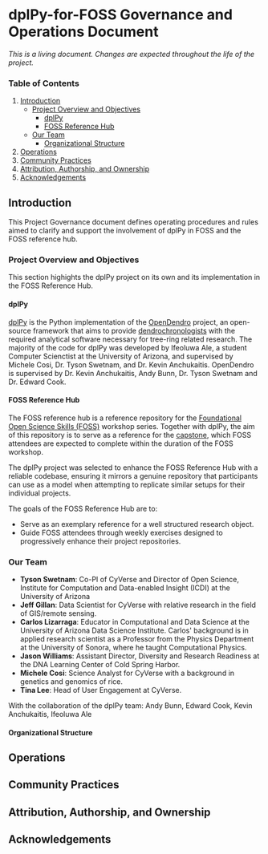 # dplPy-for-FOSS Governance and Operations Document

*This is a living document. Changes are expected throughout the life of the project.*

### Table of Contents

1. [Introduction](#introduction)
    - [Project Overview and Objectives](#project-overview-and-objectives)
        - [dplPy](#dplpy)
        - [FOSS Reference Hub](#foss-reference-hub)
    - [Our Team](#our-team)
        - [Organizational Structure](#organizational-structure)
2. [Operations](#operations)
3. [Community Practices](#community-practices)
4. [Attribution, Authorship, and Ownership](#attribution-authorship-and-ownership)
5. [Acknowledgements](#acknowledgements)

## Introduction

This Project Governance document defines operating procedures and rules aimed to clarify and support the involvement of dplPy in FOSS and the FOSS reference hub.

### Project Overview and Objectives

This section highights the dplPy project on its own and its implementation in the FOSS Reference Hub.

#### dplPy

[dplPy](https://opendendro.org/python/) is the Python implementation of the [OpenDendro](https://opendendro.org/) project, an open-source framework that aims to provide [dendrochronologists](https://en.wikipedia.org/wiki/Dendrochronology) with the required analytical software necessary for tree-ring related research. The majority of the code for dplPy was developed by Ifeoluwa Ale, a student Computer Scienctist at the University of Arizona, and supervised by Michele Cosi, Dr. Tyson Swetnam, and Dr. Kevin Anchukaitis. OpenDendro is supervised by Dr. Kevin Anchukaitis, Andy Bunn, Dr. Tyson Swetnam and Dr. Edward Cook.

#### FOSS Reference Hub

The FOSS reference hub is a reference repository for the [Foundational Open Science Skills (FOSS)](https://foss.cyverse.org/) workshop series. Together with dplPy, the aim of this repository is to serve as a reference for the [capstone](https://foss.cyverse.org/final_project/overview/), which FOSS attendees are expected to complete within the duration of the FOSS workshop.

The dplPy project was selected to enhance the FOSS Reference Hub with a reliable codebase, ensuring it mirrors a genuine repository that participants can use as a model when attempting to replicate similar setups for their individual projects.

The goals of the FOSS Reference Hub are to:
- Serve as an exemplary reference for a well structured research object.
- Guide FOSS attendees through weekly exercises designed to progressively enhance their project repositories.

### Our Team

- **Tyson Swetnam**: Co-PI of CyVerse and Director of Open Science, Institute for Computation and Data-enabled Insight (ICDI) at the University of Arizona
- **Jeff Gillan**: Data Scientist for CyVerse with relative research in the field of GIS/remote sensing.
- **Carlos Lizarraga**: Educator in Computational and Data Science at the University of Arizona Data Science Institute. Carlos' background is in applied research scientist as a Professor from the Physics Department at the University of Sonora, where he taught Computational Physics.
- **Jason Williams**: Assistant Director, Diversity and Research Readiness at the 
DNA Learning Center of Cold Spring Harbor.
- **Michele Cosi**: Science Analyst for CyVerse with a background in genetics and genomics of rice.
- **Tina Lee**: Head of User Engagement at CyVerse.

With the collaboration of the dplPy team: Andy Bunn, Edward Cook, Kevin Anchukaitis, Ifeoluwa Ale

#### Organizational Structure


## Operations
## Community Practices
## Attribution, Authorship, and Ownership
## Acknowledgements